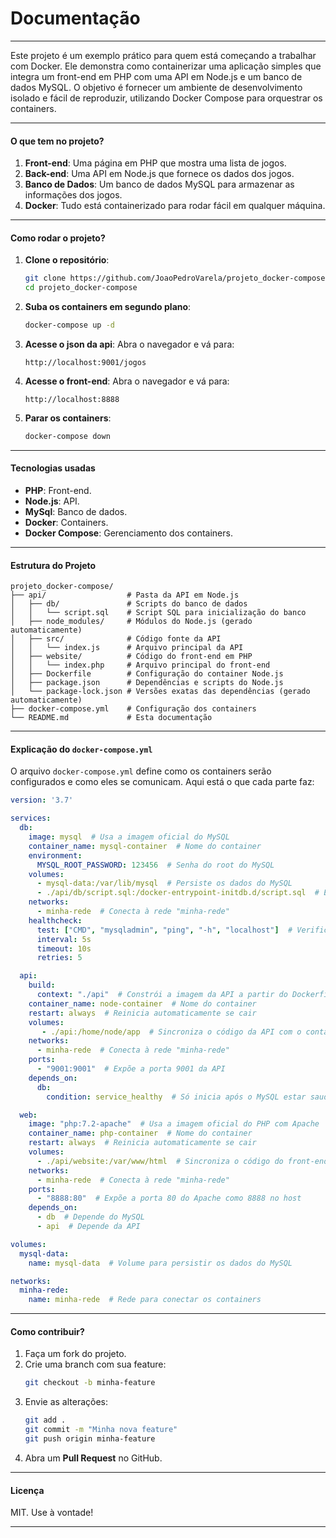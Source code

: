 # Documentação

---

Este projeto é um exemplo prático para quem está começando a trabalhar com Docker. Ele demonstra como containerizar uma aplicação simples que integra um front-end em PHP com uma API em Node.js e um banco de dados MySQL. O objetivo é fornecer um ambiente de desenvolvimento isolado e fácil de reproduzir, utilizando Docker Compose para orquestrar os containers.

---

#### **O que tem no projeto?**
1. **Front-end**: Uma página em PHP que mostra uma lista de jogos.
2. **Back-end**: Uma API em Node.js que fornece os dados dos jogos.
3. **Banco de Dados**: Um banco de dados MySQL para armazenar as informações dos jogos.
4. **Docker**: Tudo está containerizado para rodar fácil em qualquer máquina.

---

#### **Como rodar o projeto?**
1. **Clone o repositório**:
   ```bash
   git clone https://github.com/JoaoPedroVarela/projeto_docker-compose.git
   cd projeto_docker-compose
   ```

2. **Suba os containers em segundo plano**:
   ```bash
   docker-compose up -d
   ```

3. **Acesse o json da api**:
  Abra o navegador e vá para:
   ```
   http://localhost:9001/jogos
   ```
   
4. **Acesse o front-end**:
   Abra o navegador e vá para:
   ```
   http://localhost:8888
   ```

5. **Parar os containers**:
   ```bash
   docker-compose down
   ```

---

#### **Tecnologias usadas**
- **PHP**: Front-end.
- **Node.js**: API.
- **MySql**: Banco de dados.
- **Docker**: Containers.
- **Docker Compose**: Gerenciamento dos containers.

---

#### **Estrutura do Projeto**
```
projeto_docker-compose/
├── api/                  # Pasta da API em Node.js
│   ├── db/               # Scripts do banco de dados
│   │   └── script.sql    # Script SQL para inicialização do banco
│   ├── node_modules/     # Módulos do Node.js (gerado automaticamente)
│   ├── src/              # Código fonte da API
│   │   └── index.js      # Arquivo principal da API
│   ├── website/          # Código do front-end em PHP
│   │   └── index.php     # Arquivo principal do front-end
│   ├── Dockerfile        # Configuração do container Node.js
│   ├── package.json      # Dependências e scripts do Node.js
│   └── package-lock.json # Versões exatas das dependências (gerado automaticamente)
├── docker-compose.yml    # Configuração dos containers
└── README.md             # Esta documentação
```

---

#### **Explicação do `docker-compose.yml`**
O arquivo `docker-compose.yml` define como os containers serão configurados e como eles se comunicam. Aqui está o que cada parte faz:

```yaml
version: '3.7'

services:
  db:
    image: mysql  # Usa a imagem oficial do MySQL
    container_name: mysql-container  # Nome do container
    environment:
      MYSQL_ROOT_PASSWORD: 123456  # Senha do root do MySQL
    volumes:
      - mysql-data:/var/lib/mysql  # Persiste os dados do MySQL
      - ./api/db/script.sql:/docker-entrypoint-initdb.d/script.sql  # Executa script SQL ao iniciar
    networks:
      - minha-rede  # Conecta à rede "minha-rede"
    healthcheck:
      test: ["CMD", "mysqladmin", "ping", "-h", "localhost"]  # Verifica se o MySQL está saudável
      interval: 5s
      timeout: 10s
      retries: 5

  api:
    build:
      context: "./api"  # Constrói a imagem da API a partir do Dockerfile da pasta "api"
    container_name: node-container  # Nome do container
    restart: always  # Reinicia automaticamente se cair
    volumes:
       - ./api:/home/node/app  # Sincroniza o código da API com o container
    networks:
      - minha-rede  # Conecta à rede "minha-rede"
    ports:
      - "9001:9001"  # Expõe a porta 9001 da API
    depends_on:
      db:
        condition: service_healthy  # Só inicia após o MySQL estar saudável

  web:
    image: "php:7.2-apache"  # Usa a imagem oficial do PHP com Apache
    container_name: php-container  # Nome do container
    restart: always  # Reinicia automaticamente se cair
    volumes:
      - ./api/website:/var/www/html  # Sincroniza o código do front-end com o container
    networks:
      - minha-rede  # Conecta à rede "minha-rede"
    ports:
      - "8888:80"  # Expõe a porta 80 do Apache como 8888 no host
    depends_on:
      - db  # Depende do MySQL
      - api  # Depende da API

volumes:
  mysql-data:
    name: mysql-data  # Volume para persistir os dados do MySQL

networks:
  minha-rede:
    name: minha-rede  # Rede para conectar os containers
```

---

#### **Como contribuir?**
1. Faça um fork do projeto.
2. Crie uma branch com sua feature:
   ```bash
   git checkout -b minha-feature
   ```
3. Envie as alterações:
   ```bash
   git add .
   git commit -m "Minha nova feature"
   git push origin minha-feature
   ```
4. Abra um **Pull Request** no GitHub.

---

#### **Licença**
MIT. Use à vontade!

---
